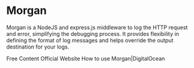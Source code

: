 # Morgan

Morgan is a NodeJS and express.js middleware to log the HTTP request and error, simplifying the debugging process. It provides flexibility in defining the format of log messages and helps override the output destination for your logs.

<ResourceGroupTitle>Free Content</ResourceGroupTitle>
<BadgeLink badgeText='Read' colorScheme="yellow" href='https://www.npmjs.com/package/morgan'>Official Website</BadgeLink>
<BadgeLink badgeText='Read' colorScheme="blue" href='https://www.digitalocean.com/community/tutorials/nodejs-getting-started-morgan'>How to use Morgan|DigitalOcean</BadgeLink>
